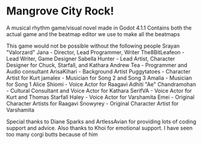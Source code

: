 # Mangrove City Rock!
A musical rhythm game/visual novel made in Godot 4.1.1
Contains both the actual game and the beatmap editor we use to make all the beatmaps

This game would not be possible without the following people
Srayan "Valorzard" Jana - Director, Lead Programmer, Writer
The8BitLeafeon - Lead Writer, Game Designer
Sabella Hunter - Lead Artist, Character Designer for Chuck, Starfall, and Kathara
Andrew Tea - Programmer and Audio consultant
ArisaKihari - Background Artist
Puggytatoes - Character Artist for Kurt
jamalex - Musician for Song 2 and Song 3
Amalia - Musician for Song 1
Alice Shiomi - Voice Actor for Raagavi
Adhiti "Ae" Chandramohan - Cultural Consultant and Voice Actor for Kathara
SerifVA - Voice Actor for Kurt and Thomas Starfall
Haley - Voice Actor for Varshamita
Emei - Original Character Artists for Raagavi
Snowyrey - Original Character Artist for Varshamita

Special thanks to Diane Sparks and ArtlessAvian for providing lots of coding support and advice. 
Also thanks to Khoi for emotional support. I have seen too many corgi butts because of him
